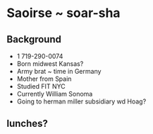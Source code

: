 # Saoirse ~ soar-sha


## Background

* 1 719-290-0074
* Born midwest Kansas?
* Army brat ~ time in Germany
* Mother from Spain
* Studied FIT NYC
* Currently William Sonoma
* Going to herman miller subsidiary wd Hoag?

## lunches?